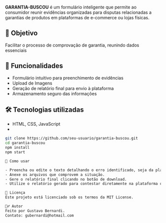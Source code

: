 **GARANTIA-BUSCOU** é um formulário inteligente que permite ao consumidor reunir evidências organizadas para disputas relacionadas a garantias de produtos em plataformas de e-commerce ou lojas físicas.

## 🎯 Objetivo

Facilitar o processo de comprovação de garantia, reunindo dados essenciais

## 🧰 Funcionalidades

- Formulário intuitivo para preenchimento de evidências
- Upload de Imagens
- Geração de relatório final para envio à plataforma
- Armazenamento seguro das informações

## 🛠️ Tecnologias utilizadas

- HTML, CSS, JavaScript
- 
```bash
git clone https://github.com/seu-usuario/garantia-buscou.git
cd garantia-buscou
npm install
npm start

🧪 Como usar

- Preencha ou edite o texto detalhando o erro identificado, seja da plataforma ou do cliente que abriu a reclamação incorretamente.
- Anexe os arquivos que comprovem a situação.
- Gere o relatório final clicando no botão de download.
- Utilize o relatório gerado para contestar diretamente na plataforma ou loja.

📄 Licença
Este projeto está licenciado sob os termos da MIT License.

🙋‍♂️ Autor
Feito por Gustavo Bernardi.
Contato: gubernardi@hotmail.com
